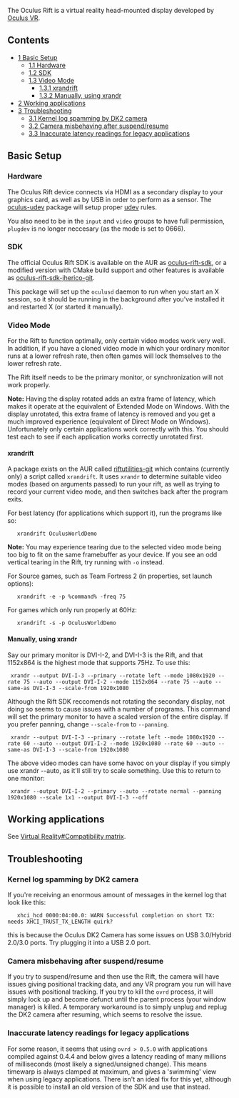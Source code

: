 The Oculus Rift is a virtual reality head-mounted display developed by [Oculus VR](http://www.oculusvr.com/).

## Contents

*   [1 Basic Setup](#Basic_Setup)
    *   [1.1 Hardware](#Hardware)
    *   [1.2 SDK](#SDK)
    *   [1.3 Video Mode](#Video_Mode)
        *   [1.3.1 xrandrift](#xrandrift)
        *   [1.3.2 Manually, using xrandr](#Manually.2C_using_xrandr)
*   [2 Working applications](#Working_applications)
*   [3 Troubleshooting](#Troubleshooting)
    *   [3.1 Kernel log spamming by DK2 camera](#Kernel_log_spamming_by_DK2_camera)
    *   [3.2 Camera misbehaving after suspend/resume](#Camera_misbehaving_after_suspend.2Fresume)
    *   [3.3 Inaccurate latency readings for legacy applications](#Inaccurate_latency_readings_for_legacy_applications)

## Basic Setup

### Hardware

The Oculus Rift device connects via HDMI as a secondary display to your graphics card, as well as by USB in order to perform as a sensor. The [oculus-udev](https://aur.archlinux.org/packages/oculus-udev/) package will setup proper [udev](/index.php/Udev "Udev") rules.

You also need to be in the `input` and `video` groups to have full permission, `plugdev` is no longer neccesary (as the mode is set to 0666).

### SDK

The official Oculus Rift SDK is available on the AUR as [oculus-rift-sdk](https://aur.archlinux.org/packages/oculus-rift-sdk/), or a modified version with CMake build support and other features is available as [oculus-rift-sdk-jherico-git](https://aur.archlinux.org/packages/oculus-rift-sdk-jherico-git/).

This package will set up the `oculusd` daemon to run when you start an X session, so it should be running in the background after you've installed it and restarted X (or started it manually).

### Video Mode

For the Rift to function optimally, only certain video modes work very well. In addition, if you have a cloned video mode in which your ordinary monitor runs at a lower refresh rate, then often games will lock themselves to the lower refresh rate.

The Rift itself needs to be the primary monitor, or synchronization will not work properly.

**Note:** Having the display rotated adds an extra frame of latency, which makes it operate at the equivalent of Extended Mode on Windows. With the display unrotated, this extra frame of latency is removed and you get a much improved experience (equivalent of Direct Mode on Windows). Unfortunately only certain applications work correctly with this. You should test each to see if each application works correctly unrotated first.

#### xrandrift

A package exists on the AUR called [riftutilities-git](https://aur.archlinux.org/packages/riftutilities-git/) which contains (currently only) a script called `xrandrift`. It uses `xrandr` to determine suitable video modes (based on arguments passed) to run your rift, as well as trying to record your current video mode, and then switches back after the program exits.

For best latency (for applications which support it), run the programs like so:

```
   xrandrift OculusWorldDemo

```

**Note:** You may experience tearing due to the selected video mode being too big to fit on the same framebuffer as your device. If you see an odd vertical tearing in the Rift, try running with `-o` instead.

For Source games, such as Team Fortress 2 (in properties, set launch options):

```
   xrandrift -e -p %command% -freq 75

```

For games which only run properly at 60Hz:

```
   xrandrift -s -p OculusWorldDemo

```

#### Manually, using xrandr

Say our primary monitor is DVI-I-2, and DVI-I-3 is the Rift, and that 1152x864 is the highest mode that supports 75Hz. To use this:

```
 xrandr --output DVI-I-3 --primary --rotate left --mode 1080x1920 --rate 75 --auto --output DVI-I-2 --mode 1152x864 --rate 75 --auto --same-as DVI-I-3 --scale-from 1920x1080

```

Although the Rift SDK reccomends not rotating the secondary display, not doing so seems to cause issues with a number of programs. This command will set the primary monitor to have a scaled version of the entire display. If you prefer panning, change `--scale-from` to `--panning`.

```
 xrandr --output DVI-I-3 --primary --rotate left --mode 1080x1920 --rate 60 --auto --output DVI-I-2 --mode 1920x1080 --rate 60 --auto --same-as DVI-I-3 --scale-from 1920x1080

```

The above video modes can have some havoc on your display if you simply use xrandr --auto, as it'll still try to scale something. Use this to return to one monitor:

```
 xrandr --output DVI-I-2 --primary --auto --rotate normal --panning 1920x1080 --scale 1x1 --output DVI-I-3 --off

```

## Working applications

See [Virtual Reality#Compatibility matrix](/index.php/Virtual_Reality#Compatibility_matrix "Virtual Reality").

## Troubleshooting

### Kernel log spamming by DK2 camera

If you're receiving an enormous amount of messages in the kernel log that look like this:

```
   xhci_hcd 0000:04:00.0: WARN Successful completion on short TX: needs XHCI_TRUST_TX_LENGTH quirk?

```

this is because the Oculus DK2 Camera has some issues on USB 3.0/Hybrid 2.0/3.0 ports. Try plugging it into a USB 2.0 port.

### Camera misbehaving after suspend/resume

If you try to suspend/resume and then use the Rift, the camera will have issues giving positional tracking data, and any VR program you run will have issues with positional tracking. If you try to kill the `ovrd` process, it will simply lock up and become defunct until the parent process (your window manager) is killed. A temporary workaround is to simply unplug and replug the DK2 camera after resuming, which seems to resolve the issue.

### Inaccurate latency readings for legacy applications

For some reason, it seems that using `ovrd > 0.5.0` with applications compiled against 0.4.4 and below gives a latency reading of many millions of milliseconds (most likely a signed/unsigned change). This means timewarp is always clamped at maximum, and gives a 'swimming' view when using legacy applications. There isn't an ideal fix for this yet, although it is possible to install an old version of the SDK and use that instead.